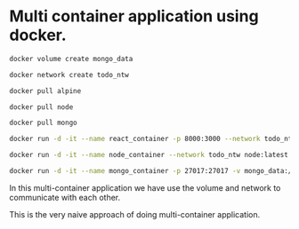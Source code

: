 # Multi container application using docker.

```bash
docker volume create mongo_data

docker network create todo_ntw

docker pull alpine

docker pull node

docker pull mongo

docker run -d -it --name react_container -p 8000:3000 --network todo_ntw node:18-alpine

docker run -d -it --name node_container --network todo_ntw node:latest

docker run -d -it --name mongo_container -p 27017:27017 -v mongo_data:/data/db --network todo_ntw mongo:latest
```

In this multi-container application we have use the volume and network to communicate with each other.

This is the very naive approach of doing multi-container application.
